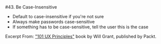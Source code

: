 #43. Be Case-Insensitive
-  Default to case-insensitive if you're not sure
-  Always make passwords case-sensitive
-  If something has to be case-sensitive, tell the user this is the case

Excerpt From: ["101 UX Principles"](https://www.packtpub.com/web-development/101-ux-principles) book by Will Grant, published by Packt.
